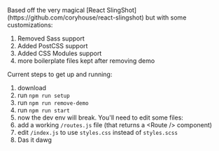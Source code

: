 <p>Based off the very magical [React SlingShot](https://github.com/coryhouse/react-slingshot) but with some customizations:

1. Removed Sass support
1. Added PostCSS support
1. Added CSS Modules support
1. more boilerplate files kept after removing demo

Current steps to get up and running:

1. download
1. run `npm run setup`
1. run `npm run remove-demo`
1. run `npm run start`
1. now the dev env will break. You'll need to edit some files:
1. add a working `/routes.js` file (that returns a &lt;Route /&gt; component)
1. edit `/index.js` to use `styles.css` instead of `styles.scss`
1. Das it dawg
